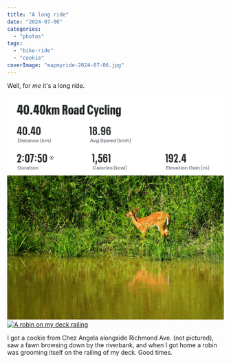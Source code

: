 ```yaml
---
title: "A long ride"
date: "2024-07-06"
categories: 
  - "photos"
tags: 
  - "bike-ride"
  - "cookie"
coverImage: "mapmyride-2024-07-06.jpg"
---
```


Well, for _me_ it's a long ride.

[![Screenshot from mapmyride.com showing I went 40.40km in 2:07:50 today](images/IMG_1505-2000-1024x683.jpg)![A fawn down beside the river](images/IMG_1511-2000-1024x682.jpg)![A robin on my deck railing](https://i2.wp.com/patrickjohanneson.com/wp-content/uploads/2024/07/IMG_1511-2000-1024x682.jpg?ssl=1)](https://patrickjohanneson.com/wp-content/uploads/2024/07/Screenshot-2024-07-06-at-13-19-59-MapMyRide.png)

I got a cookie from Chez Angela alongside Richmond Ave. (not pictured), saw a fawn browsing down by the riverbank, and when I got home a robin was grooming itself on the railing of my deck. Good times.
